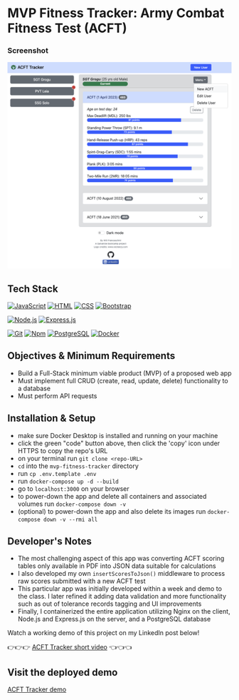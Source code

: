 # MVP Fitness Tracker: Army Combat Fitness Test (ACFT)

### Screenshot

[![ACFT tracker](acft_tracker_screenshot.png)](https://mvp_acft.tech-n-code.com/)

## Tech Stack

  [![JavaScript](https://img.shields.io/badge/-JavaScript-F7DF1E?style=flat&logo=javascript&logoColor=black)](https://developer.mozilla.org/en-US/docs/Web/JavaScript)
  [![HTML](https://img.shields.io/badge/-HTML-E34F26?style=flat&logo=html5&logoColor=black)](https://developer.mozilla.org/en-US/docs/Web/HTML)
  [![CSS](https://img.shields.io/badge/-CSS-1572B6?style=flat&logo=css3&logoColor=white)](https://developer.mozilla.org/en-US/docs/Web/CSS)
  [![Bootstrap](https://img.shields.io/badge/-Bootstrap-7952B3?style=flat&logo=bootstrap&logoColor=white)](https://getbootstrap.com/)
  
  [![Node.js](https://img.shields.io/badge/-Node.js-339933?style=flat&logo=Node.js&logoColor=black)](https://nodejs.org/)
  [![Express.js](https://img.shields.io/badge/-Express.js-000000?style=flat&logo=express&logoColor=white)](https://expressjs.com/)

  [![Git](https://img.shields.io/badge/-Git-F05032?style=flat&logo=git&logoColor=black)](https://git-scm.com/)
  [![Npm](https://img.shields.io/badge/-Npm-CB3837?style=flat&logo=npm&logoColor=white)](https://npmjs.com/)
  [![PostgreSQL](https://img.shields.io/badge/PostgreSQL-316192?style=flat&logo=postgresql&logoColor=white)](https://www.postgresql.org/)
  [![Docker](https://img.shields.io/badge/Docker-2CA5E0?style=flat&logo=docker&logoColor=white)](https://www.docker.com/)

## Objectives & Minimum Requirements

- Build a Full-Stack minimum viable product (MVP) of a proposed web app
- Must implement full CRUD (create, read, update, delete) functionality to a database
- Must perform API requests

## Installation & Setup

- make sure Docker Desktop is installed and running on your machine
- click the green "code" button above, then click the 'copy' icon under HTTPS to copy the repo's URL
- on your terminal run `git clone <repo-URL>`
- `cd` into the `mvp-fitness-tracker` directory
- run `cp .env.template .env`
- run `docker-compose up -d --build`
- go to `localhost:3000` on your browser
- to power-down the app and delete all containers and associated volumes run `docker-compose down -v`
- (optional) to power-down the app and also delete its images run `docker-compose down -v --rmi all`

## Developer's Notes

- The most challenging aspect of this app was converting ACFT scoring tables only available in PDF into JSON data suitable for calculations
- I also developed my own `insertScoresToJson()` middleware to process raw scores submitted with a new ACFT test
- This particular app was initially developed within a week and demo to the class. I later refined it adding data validation and more functionality such as out of tolerance records tagging and UI improvements
- Finally, I containerized the entire application utilizing Nginx on the client, Node.js and Express.js on the server, and a PostgreSQL database

Watch a working demo of this project on my LinkedIn post below!

:point_right::point_right::point_right: [ACFT Tracker short video](https://www.linkedin.com/posts/will-franceschini_softwareengineering-javascript-bootstrap-activity-7057858977325355008-TW0Y?utm_source=share&utm_medium=member_desktop) :point_left::point_left::point_left:

## Visit the deployed demo

[ACFT Tracker demo](https://mvp_acft.tech-n-code.com/)
